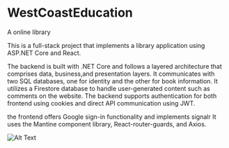 # WestCoastEducation
A online library

This is a full-stack project that implements a library application using ASP.NET Core and React. 

The backend is built with .NET Core and follows a layered architecture that comprises data, business,and presentation layers.
It communicates with two SQL databases, one for identity and the other for book information. 
It utilizes a Firestore database to handle user-generated content such as comments on the website.
The backend supports authentication for both frontend using cookies and direct API communication using JWT.

the frontend offers Google sign-in functionality and implements signalr
It uses the Mantine component library, React-router-guards, and Axios.

![Alt Text](https://i.imgur.com/cDbhevV.gif)
